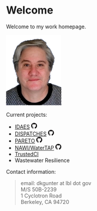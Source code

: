# Welcome

Welcome to my work homepage.

<img alt="A relatively recent headshot" src="DanGunter-pic-transp.png" width="150px">

Current projects:
* [IDAES](https://idaes.org) <a href="https://github.com/idaes/idaes-pse"><img alt="GitHub" src="GitHub-Mark-16px.png"></a>
* [DISPATCHES](https://idaes.org/dispatches) <a href="https://github.com/gmlc-dispatches/dispatches"><img alt="GitHub" src="GitHub-Mark-16px.png"></a>
* [PARETO](https://project-pareto.org) <a href="https://github.com/project-pareto"><img alt="GitHub" src="GitHub-Mark-16px.png"></a>
* [NAWI/WaterTAP](https://www.nawihub.org/knowledge/watertap/) <a href="https://github.com/watertap"><img alt="GitHub" src="GitHub-Mark-16px.png"></a>
* [TrustedCI](https://www.trustedci.org/)
* Wastewater Resilience

Contact information:

> email: dkgunter at lbl dot gov  
> M/S 50B-2239  
> 1 Cyclotron Road  
> Berkeley, CA 94720  


